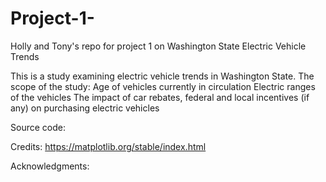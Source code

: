 # Project-1-
Holly and Tony's repo for project 1 on Washington State Electric Vehicle Trends

This is a study examining electric vehicle trends in Washington State. The scope of the study:
Age of vehicles currently in circulation
Electric ranges of the vehicles
The impact of car rebates, federal and local incentives (if any) on purchasing electric vehicles



Source code:






Credits:
https://matplotlib.org/stable/index.html


Acknowledgments:


